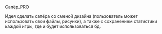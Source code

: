 Сапёр_PRO

Идея сделать сапёра со сменой дизайна (пользователь может использовать свои файлы, рисунки), а также с сохранением статистики каждой игры, где и будет использоваться бд.
